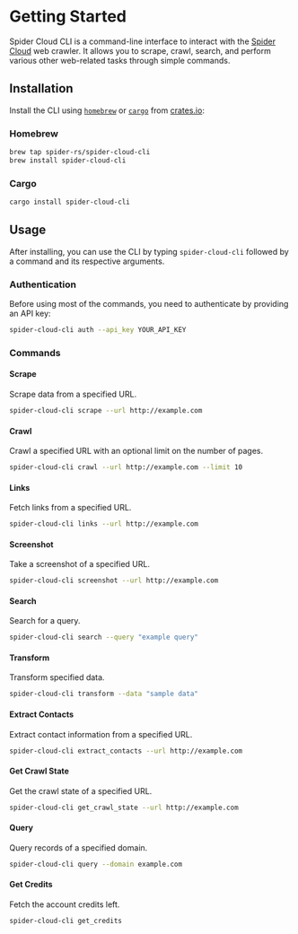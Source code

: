 # Getting Started

Spider Cloud CLI is a command-line interface to interact with the [Spider Cloud](https://spider.cloud) web crawler. It allows you to scrape, crawl, search, and perform various other web-related tasks through simple commands.

## Installation

Install the CLI using [`homebrew`](https://brew.sh/) or [`cargo`](https://doc.rust-lang.org/cargo/) from [crates.io](https://crates.io):

### Homebrew

```sh
brew tap spider-rs/spider-cloud-cli
brew install spider-cloud-cli
```

### Cargo

```sh
cargo install spider-cloud-cli
```

## Usage

After installing, you can use the CLI by typing `spider-cloud-cli` followed by a command and its respective arguments.

### Authentication

Before using most of the commands, you need to authenticate by providing an API key:

```sh
spider-cloud-cli auth --api_key YOUR_API_KEY
```

### Commands

#### Scrape

Scrape data from a specified URL.

```sh
spider-cloud-cli scrape --url http://example.com
```

#### Crawl

Crawl a specified URL with an optional limit on the number of pages.

```sh
spider-cloud-cli crawl --url http://example.com --limit 10
```

#### Links

Fetch links from a specified URL.

```sh
spider-cloud-cli links --url http://example.com
```

#### Screenshot

Take a screenshot of a specified URL.

```sh
spider-cloud-cli screenshot --url http://example.com
```

#### Search

Search for a query.

```sh
spider-cloud-cli search --query "example query"
```

#### Transform

Transform specified data.

```sh
spider-cloud-cli transform --data "sample data"
```

#### Extract Contacts

Extract contact information from a specified URL.

```sh
spider-cloud-cli extract_contacts --url http://example.com
```

#### Get Crawl State

Get the crawl state of a specified URL.

```sh
spider-cloud-cli get_crawl_state --url http://example.com
```

#### Query

Query records of a specified domain.

```sh
spider-cloud-cli query --domain example.com
```

#### Get Credits

Fetch the account credits left.

```sh
spider-cloud-cli get_credits
```